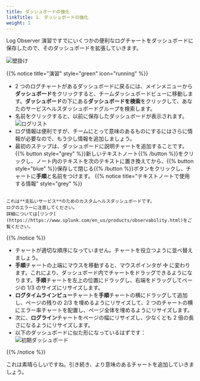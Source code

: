 ```yaml
---
title: ダッシュボードの強化
linkTitle: 1. ダッシュボードの強化
weight: 1
---
```


Log Observer 演習ですでにいくつかの便利なログチャートをダッシュボードに保存したので、そのダッシュボードを拡張していきます。

![壁掛け](../images/wall-mount.png)

{{% notice title="演習" style="green" icon="running" %}}

- 2 つのログチャートがあるダッシュボードに戻るには、メインメニューから**ダッシュボード**をクリックすると、チームダッシュボードビューに移動します。**ダッシュボード**の下にある**ダッシュボードを検索**をクリックして、あなたのサービスヘルスダッシュボードグループを検索します。
- 名前をクリックすると、以前に保存したダッシュボードが表示されます。
  ![ログリスト](../../7-log-observer/images/log-observer-custom-dashboard.png)
- ログ情報は便利ですが、チームにとって意味のあるものにするにはさらに情報が必要なので、もう少し情報を追加しましょう。
- 最初のステップは、ダッシュボードに説明チャートを追加することです。{{% button style="grey" %}}新しいテキストノート{{% /button %}}をクリックし、ノート内のテキストを次のテキストに置き換えてから、{{% button style="blue" %}}保存して閉じる{{% /button %}}ボタンをクリックし、チャートに**手順**と名前をつけます。
  {{% notice title="テキストノートで使用する情報" style="grey" %}}

```text

これは**支払いサービス**のためのカスタムヘルスダッシュボードです。
ログのエラーに注意してください。
詳細については[リンク](https://https://www.splunk.com/en_us/products/observability.html)をご覧ください。

```

{{% /notice %}}

- チャートが適切な順序になっていません。チャートを役立つように並べ替えましょう。
- **手順**チャートの上端にマウスを移動すると、マウスポインタが **☩** に変わります。これにより、ダッシュボード内でチャートをドラッグできるようになります。**手順**チャートを左上の位置にドラッグし、右端をドラッグしてページの 1/3 のサイズにリサイズします。
- **ログタイムラインビュー**チャートを**手順**チャートの横にドラッグして追加し、ページの残りの 2/3 を埋めるようにリサイズして、2 つのチャートの横にエラー率チャートを配置し、ページ全体を埋めるようにリサイズします。
- 次に、**ログライン**チャートをページの幅にリサイズし、少なくとも 2 倍の長さになるようにリサイズします。
- 以下のダッシュボードに似た形になっているはずです：
  ![初期ダッシュボード](../images/initial-dashboard.png)

{{% /notice %}}

これは素晴らしいですね。引き続き、より意味のあるチャートを追加していきましょう。
